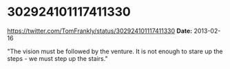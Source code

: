 # 302924101117411330
https://twitter.com/TomFrankly/status/302924101117411330
**Date:** 2013-02-16

"The vision must be followed by the venture.  It is not enough to stare up the steps - we must step up the stairs."
